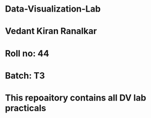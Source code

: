 # Data-Visualization-Lab
# Vedant Kiran Ranalkar
# Roll no: 44
# Batch: T3
# This repoaitory contains all DV lab practicals
